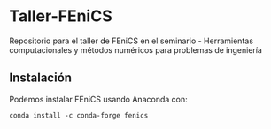 # Taller-FEniCS
Repositorio para el taller de FEniCS en el seminario - Herramientas computacionales y métodos numéricos para problemas de ingeniería 

## Instalación

Podemos instalar FEniCS usando Anaconda con:

`conda install -c conda-forge fenics`
